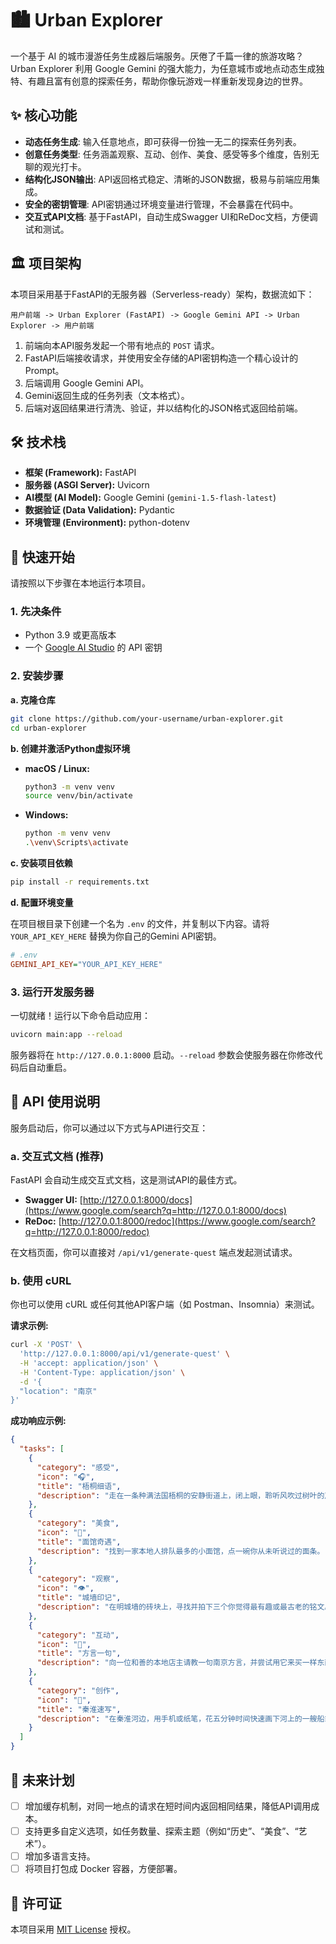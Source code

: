 

# 🏙️ Urban Explorer

一个基于 AI 的城市漫游任务生成器后端服务。厌倦了千篇一律的旅游攻略？Urban Explorer 利用 Google Gemini 的强大能力，为任意城市或地点动态生成独特、有趣且富有创意的探索任务，帮助你像玩游戏一样重新发现身边的世界。

## ✨ 核心功能

  - **动态任务生成**: 输入任意地点，即可获得一份独一无二的探索任务列表。
  - **创意任务类型**: 任务涵盖观察、互动、创作、美食、感受等多个维度，告别无聊的观光打卡。
  - **结构化JSON输出**: API返回格式稳定、清晰的JSON数据，极易与前端应用集成。
  - **安全的密钥管理**: API密钥通过环境变量进行管理，不会暴露在代码中。
  - **交互式API文档**: 基于FastAPI，自动生成Swagger UI和ReDoc文档，方便调试和测试。

## 🏛️ 项目架构

本项目采用基于FastAPI的无服务器（Serverless-ready）架构，数据流如下：

`用户前端 -> Urban Explorer (FastAPI) -> Google Gemini API -> Urban Explorer -> 用户前端`

1.  前端向本API服务发起一个带有地点的 `POST` 请求。
2.  FastAPI后端接收请求，并使用安全存储的API密钥构造一个精心设计的Prompt。
3.  后端调用 Google Gemini API。
4.  Gemini返回生成的任务列表（文本格式）。
5.  后端对返回结果进行清洗、验证，并以结构化的JSON格式返回给前端。

## 🛠️ 技术栈

  - **框架 (Framework):** FastAPI
  - **服务器 (ASGI Server):** Uvicorn
  - **AI模型 (AI Model):** Google Gemini (`gemini-1.5-flash-latest`)
  - **数据验证 (Data Validation):** Pydantic
  - **环境管理 (Environment):** python-dotenv

## 🚀 快速开始

请按照以下步骤在本地运行本项目。

### 1\. 先决条件

  - Python 3.9 或更高版本
  - 一个 [Google AI Studio](https://aistudio.google.com/app) 的 API 密钥

### 2\. 安装步骤

**a. 克隆仓库**

```bash
git clone https://github.com/your-username/urban-explorer.git
cd urban-explorer
```

**b. 创建并激活Python虚拟环境**

  - **macOS / Linux:**
    ```bash
    python3 -m venv venv
    source venv/bin/activate
    ```
  - **Windows:**
    ```bash
    python -m venv venv
    .\venv\Scripts\activate
    ```

**c. 安装项目依赖**

```bash
pip install -r requirements.txt
```

**d. 配置环境变量**

在项目根目录下创建一个名为 `.env` 的文件，并复制以下内容。请将 `YOUR_API_KEY_HERE` 替换为你自己的Gemini API密钥。

```ini
# .env
GEMINI_API_KEY="YOUR_API_KEY_HERE"
```

### 3\. 运行开发服务器

一切就绪！运行以下命令启动应用：

```bash
uvicorn main:app --reload
```

服务器将在 `http://127.0.0.1:8000` 启动。`--reload` 参数会使服务器在你修改代码后自动重启。

## 📖 API 使用说明

服务启动后，你可以通过以下方式与API进行交互：

### a. 交互式文档 (推荐)

FastAPI 会自动生成交互式文档，这是测试API的最佳方式。

  - **Swagger UI:** [http://127.0.0.1:8000/docs](https://www.google.com/search?q=http://127.0.0.1:8000/docs)
  - **ReDoc:** [http://127.0.0.1:8000/redoc](https://www.google.com/search?q=http://127.0.0.1:8000/redoc)

在文档页面，你可以直接对 `/api/v1/generate-quest` 端点发起测试请求。

### b. 使用 cURL

你也可以使用 cURL 或任何其他API客户端（如 Postman、Insomnia）来测试。

**请求示例:**

```bash
curl -X 'POST' \
  'http://127.0.0.1:8000/api/v1/generate-quest' \
  -H 'accept: application/json' \
  -H 'Content-Type: application/json' \
  -d '{
  "location": "南京"
}'
```

**成功响应示例:**

```json
{
  "tasks": [
    {
      "category": "感受",
      "icon": "🎧",
      "title": "梧桐细语",
      "description": "走在一条种满法国梧桐的安静街道上，闭上眼，聆听风吹过树叶的声音一分钟。"
    },
    {
      "category": "美食",
      "icon": "🍜",
      "title": "面馆奇遇",
      "description": "找到一家本地人排队最多的小面馆，点一碗你从未听说过的面条。"
    },
    {
      "category": "观察",
      "icon": "👁️",
      "title": "城墙印记",
      "description": "在明城墙的砖块上，寻找并拍下三个你觉得最有趣或最古老的铭文。"
    },
    {
      "category": "互动",
      "icon": "💬",
      "title": "方言一句",
      "description": "向一位和善的本地店主请教一句南京方言，并尝试用它来买一样东西。"
    },
    {
      "category": "创作",
      "icon": "🎨",
      "title": "秦淮速写",
      "description": "在秦淮河边，用手机或纸笔，花五分钟时间快速画下河上的一艘船或一盏灯。"
    }
  ]
}
```

## 🔮 未来计划

  - [ ]  增加缓存机制，对同一地点的请求在短时间内返回相同结果，降低API调用成本。
  - [ ]  支持更多自定义选项，如任务数量、探索主题（例如“历史”、“美食”、“艺术”）。
  - [ ]  增加多语言支持。
  - [ ]  将项目打包成 Docker 容器，方便部署。

## 📄 许可证

本项目采用 [MIT License](https://www.google.com/search?q=./LICENSE) 授权。